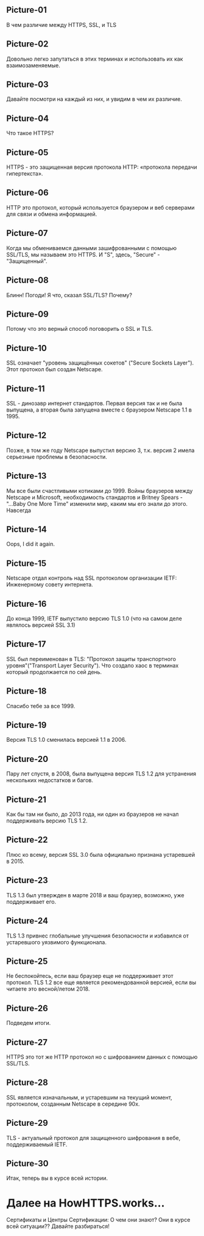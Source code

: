 ## Picture-01

В чем различие между HTTPS, SSL, и TLS

## Picture-02

Довольно легко запутаться в этих терминах и использовать их как взаимозаменяемые.

## Picture-03

Давайте посмотри на каждый из них, и увидим в чем их различие.

## Picture-04

Что такое HTTPS?

## Picture-05

HTTPS - это защищенная версия протокола HTTP: «протокола передачи гипертекста».

## Picture-06

HTTP это протокол, который используется браузером и веб серверами для связи и обмена информацией.

## Picture-07

Когда мы обмениваемся данными зашифрованными с помощью SSL/TLS, мы называем это HTTPS. И "S", здесь, "Secure" - "Защищенный".

## Picture-08

Блинн! Погоди! Я что, сказал SSL/TLS? Почему?

## Picture-09

Потому что это верный способ поговорить о SSL и TLS.

## Picture-10

SSL означает  "уровень защищённых cокетов" ("Secure Sockets Layer"). Этот протокол был создан Netscape.

## Picture-11

SSL - динозавр интернет стандартов. Первая версия так и не была выпущена, а вторая была запущена вместе с браузером Netscape 1.1 в 1995.

## Picture-12

Позже, в том же году Netscape выпустил версию 3, т.к. версия 2 имела серьезные проблемы в безопасности.

## Picture-13

Мы все были счастливыми котиками до 1999. Войны браузеров между Netscape и Microsoft, необходимость стандартов и Britney Spears - "...Baby One More Time" изменили мир, каким мы его знали до этого. Навсегда

## Picture-14

Oops, I did it again.

## Picture-15

Netscape отдал контроль над SSL протоколом организации IETF: Инженерному совету интернета.

## Picture-16

До конца 1999, IETF выпустило версию TLS 1.0 (что на самом деле являлось версией SSL 3.1) 

## Picture-17

SSL был переименован в TLS: "Протокол защиты транспортного уровня"("Transport Layer Security"). Что создало хаос в терминах который продолжается по сей день.

## Picture-18

Спасибо тебе за все 1999.

## Picture-19

Версия TLS 1.0 сменилась версией 1.1 в 2006.

## Picture-20

Пару лет спустя, в 2008, была выпущена версия TLS 1.2 для устранения нескольких недостатков и багов.

## Picture-21

Как бы там ни было, до 2013 года, ни один из браузеров не начал поддерживать версию TLS 1.2.

## Picture-22

Плюс ко всему, версия SSL 3.0 была официально признана устаревшей в 2015.

## Picture-23

TLS 1.3 был утвержден в марте 2018 и ваш браузер, возможно, уже поддерживает его.

## Picture-24

TLS 1.3 привнес глобальные улучшения безопасности и избавился от устаревшого уязвимого функционала.

## Picture-25

Не беспокойтесь, если ваш браузер еще не поддерживает этот протокол. TLS 1.2 все еще является рекомендованной версией, если вы читаете это весной/летом 2018.

## Picture-26

Подведем итоги.

## Picture-27

HTTPS это тот же HTTP протокол но с шифрованием данных с помощью SSL/TLS.

## Picture-28

SSL является изначальным, и устаревшим на текущий момент, протоколом, созданным Netscape в середине 90х.

## Picture-29

TLS - актуальный протокол для защищенного шифрования в вебе, поддерживаемый IETF.

## Picture-30

Итак, теперь вы в курсе всей истории.

# Далее на HowHTTPS.works...
Сертификаты и Центры Сертификации: О чем они знают? Они в курсе всей ситуации?? Давайте разбираться!

